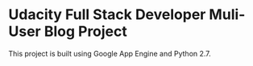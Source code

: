 # Udacity Full Stack Developer Muli-User Blog Project

This project is built using Google App Engine and Python 2.7.
